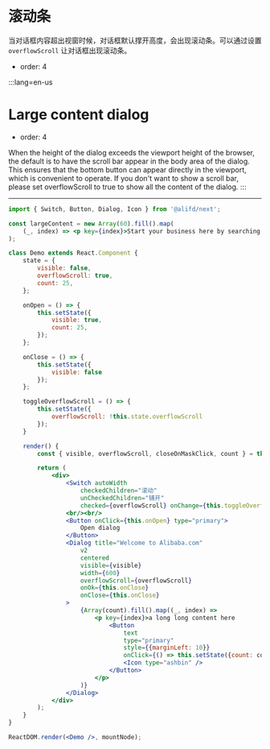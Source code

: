 # 滚动条

当对话框内容超出视窗时候，对话框默认撑开高度，会出现滚动条。可以通过设置 `overflowScroll` 让对话框出现滚动条。

- order: 4

:::lang=en-us
# Large content dialog

- order: 4

When the height of the dialog exceeds the viewport height of the browser, the default is to have the scroll bar appear in the body area of the dialog. This ensures that the bottom button can appear directly in the viewport, which is convenient to operate. If you don't want to show a scroll bar, please set overflowScroll to true to show all the content of the dialog.
:::

---

````jsx
import { Switch, Button, Dialog, Icon } from '@alifd/next';

const largeContent = new Array(60).fill().map(
    (_, index) => <p key={index}>Start your business here by searching a popular product</p>
);

class Demo extends React.Component {
    state = {
        visible: false,
        overflowScroll: true,
        count: 25,
    };

    onOpen = () => {
        this.setState({
            visible: true,
            count: 25,
        });
    };

    onClose = () => {
        this.setState({
            visible: false
        });
    };

    toggleOverflowScroll = () => {
        this.setState({
            overflowScroll: !this.state.overflowScroll
        });
    }

    render() {
        const { visible, overflowScroll, closeOnMaskClick, count } = this.state;

        return (
            <div>
                <Switch autoWidth
                    checkedChildren="滚动"
                    unCheckedChildren="铺开"
                    checked={overflowScroll} onChange={this.toggleOverflowScroll} />
                <br/><br/>
                <Button onClick={this.onOpen} type="primary">
                    Open dialog
                </Button>
                <Dialog title="Welcome to Alibaba.com"
                    v2
                    centered
                    visible={visible}
                    width={600}
                    overflowScroll={overflowScroll}
                    onOk={this.onClose}
                    onClose={this.onClose}
                >
                    {Array(count).fill().map((_, index) => 
                        <p key={index}>a long long content here 
                            <Button
                                text
                                type="primary"
                                style={{marginLeft: 10}}
                                onClick={() => this.setState({count: count - 1})}>
                                <Icon type="ashbin" />
                            </Button>
                        </p>
                    )}
                </Dialog>
            </div>
        );
    }
}

ReactDOM.render(<Demo />, mountNode);
````
